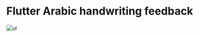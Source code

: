 # Flutter Arabic handwriting feedback

![ui](https://github.com/user-attachments/assets/98fae0b3-a868-4d1b-8cec-217f87c8e6dc)


